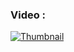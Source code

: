 ### Video :
[![Thumbnail](https://i.postimg.cc/FKzxVWzv/Screenshot-2024-04-12-193157.png)](https://drive.google.com/file/d/17qZ2OGFKAlBj30VA_uhypMx19HuxRGXH/view?usp=sharing)

